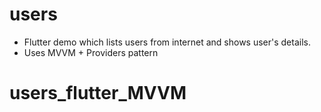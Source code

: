 # users

- Flutter demo which lists users from internet and shows user's details.
- Uses MVVM + Providers pattern

# users_flutter_MVVM
